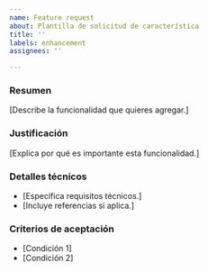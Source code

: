 ```yaml
---
name: Feature request
about: Plantilla de solicitud de característica
title: ''
labels: enhancement
assignees: ''

---
```


### Resumen
[Describe la funcionalidad que quieres agregar.]

### Justificación
[Explica por qué es importante esta funcionalidad.]

### Detalles técnicos
- [Especifica requisitos técnicos.]
- [Incluye referencias si aplica.]

### Criterios de aceptación
- [Condición 1]
- [Condición 2]
